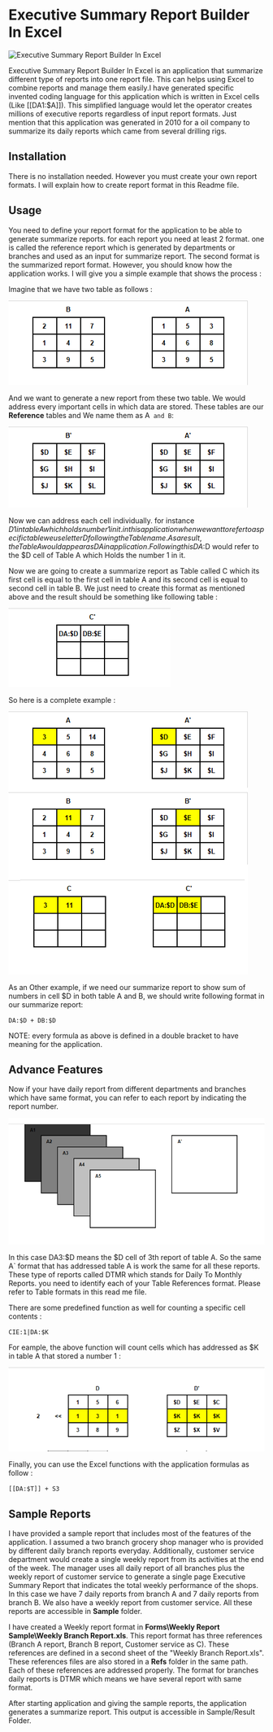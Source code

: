 # Executive Summary Report Builder In Excel

![Executive Summary Report Builder In Excel](Readme_files/repository-open-graph-template.png)

Executive Summary Report Builder In Excel is an application that summarize different type of reports into one report file. This can helps using Excel to combine reports and manage them easily.I have generated specific invented coding language for this application which is written in Excel cells (Like [[DA1:$A]]). This simplified language would let the operator creates millions of executive reports regardless of input report formats.
Just mention that this application was generated in 2010 for a oil company to summarize its daily reports which came from several drilling rigs.


## Installation

There is no installation needed. However you must create your own report formats. I will explain how to create report format in this Readme file.

## Usage

You need to define your report format for the application to be able to generate summarize reports. for each report you need at least 2 format. one is called the reference report which is generated by departments or branches and used as an input for summarize report. The second format is the summarized report format. However, you should know how the application works. I will give you a simple example that shows the process :

Imagine that we have two table as follows :

![Executive Summary Report Builder In Excel](Readme_files/img1.png)

And we want to generate a new report from these two table. We would address every important cells in which data are stored. These tables are our <b>Reference</b> tables and We name them as A` and B`:

![Executive Summary Report Builder In Excel](Readme_files/img2.png)


Now we can address each cell individually. for instance $D1 in table A which holds number 1 in it. in this application when we want to refer to a specific table we use letter D following the Table name. As a result, the Table A would appear as DA in application. Following this DA:$D would refer to the $D cell of Table A which Holds the number 1 in it.

Now we are going to create a summarize report as Table called C which its first cell is equal to the first cell in table A and its second cell is equal to second cell in table B. We just need to create this format as mentioned above and the result should be something like following table :


![Executive Summary Report Builder In Excel](Readme_files/img3.png)


So here is a complete example :

![Executive Summary Report Builder In Excel](Readme_files/img4.png)



As an Other example, if we need our summarize report to show sum of numbers in cell $D in both table A and B, we should write following format in our summarize report:


```
DA:$D + DB:$D
```
NOTE: every formula as above is defined in a double bracket to have meaning for the application.


## Advance Features

Now if your have daily report from different departments and branches which have same format, you can refer to each report by indicating the report number.

![Executive Summary Report Builder In Excel](Readme_files/img5.png)


In this case DA3:$D means the $D cell of 3th report of table A. So the same A` format that has addressed table A is work the same for all these reports. These type of reports called DTMR which stands for Daily To Monthly Reports. you need to identify each of your Table References format. Please refer to Table formats in this read me file.


There are some predefined function as well for counting a specific cell contents :

```
CIE:1|DA:$K
```

For eample, the above function will count cells which has addressed as $K in table A that stored a number 1 :

![Executive Summary Report Builder In Excel](Readme_files/img6.png)



Finally, you can use the Excel functions with the application formulas as follow :

```
[[DA:$T]] + S3
```

## Sample Reports

I have provided a sample report that includes most of the features of the application. I assumed a two branch grocery shop manager who is provided by different daily branch reports everyday. Additionally, customer service department would create a single weekly report from its activities at the end of the week. The manager uses all daily report of all branches plus the weekly report of customer service to generate a single page Executive Summary Report that indicates the total weekly performance of the shops. In this case we have 7 daily reports from branch A and 7 daily reports from branch B. We also have a weekly report from customer service. All these reports are accessible in <b>Sample</b> folder.

I have created a Weekly report format in <b>Forms\Weekly Report Sample\Weekly Branch Report.xls</b>. This report format has three references (Branch A report, Branch B report, Customer service as C). These references are defined in a second sheet of the "Weekly Branch Report.xls". These references files are also stored in a <b>Refs</b> folder in the same path. Each of these references are addressed properly. The format for branches daily reports is DTMR which means we have several report with same format.

After starting application and giving the sample reports, the application generates a summarize report. This output is accessible in Sample/Result Folder.


